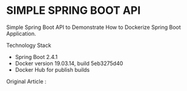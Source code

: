# SIMPLE SPRING BOOT API
Simple Spring Boot API to Demonstrate How to Dockerize Spring Boot Application.

Technology Stack

- Spring Boot 2.4.1
- Docker version 19.03.14, build 5eb3275d40
- Docker Hub for publish builds

Original Article : 
